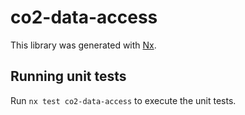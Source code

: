 # co2-data-access

This library was generated with [Nx](https://nx.dev).

## Running unit tests

Run `nx test co2-data-access` to execute the unit tests.
